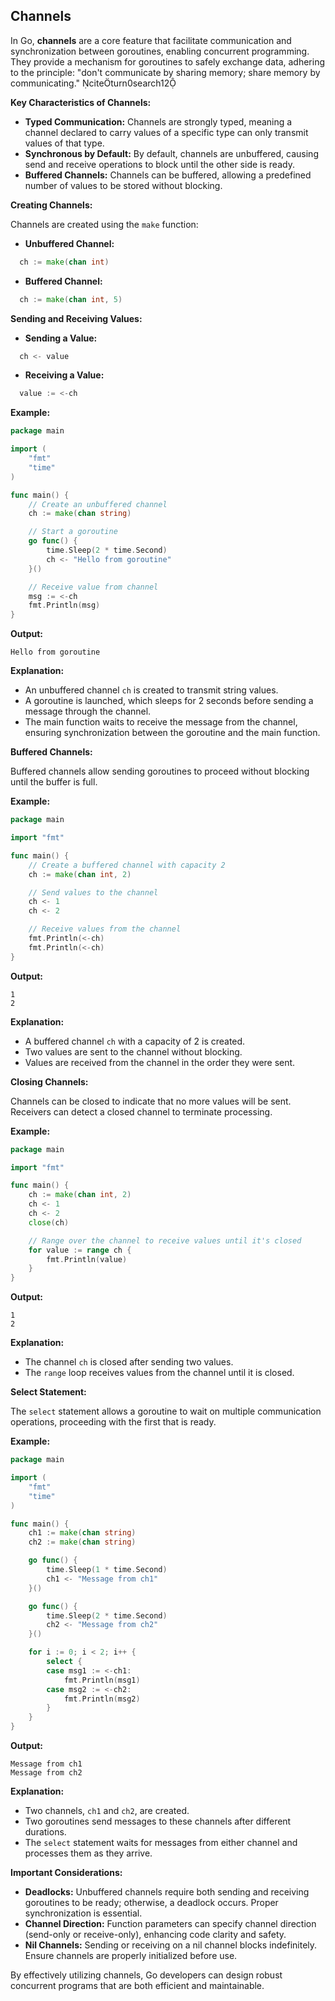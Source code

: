 ## Channels

In Go, **channels** are a core feature that facilitate communication and synchronization between goroutines, enabling concurrent programming. They provide a mechanism for goroutines to safely exchange data, adhering to the principle: "don't communicate by sharing memory; share memory by communicating." citeturn0search12

**Key Characteristics of Channels:**

- **Typed Communication:** Channels are strongly typed, meaning a channel declared to carry values of a specific type can only transmit values of that type.
- **Synchronous by Default:** By default, channels are unbuffered, causing send and receive operations to block until the other side is ready.
- **Buffered Channels:** Channels can be buffered, allowing a predefined number of values to be stored without blocking.

**Creating Channels:**

Channels are created using the `make` function:

- **Unbuffered Channel:**

```go
  ch := make(chan int)
```

- **Buffered Channel:**

```go
  ch := make(chan int, 5)
```

**Sending and Receiving Values:**

- **Sending a Value:**

```go
  ch <- value
```

- **Receiving a Value:**

```go
  value := <-ch
```

**Example:**

```go
package main

import (
    "fmt"
    "time"
)

func main() {
    // Create an unbuffered channel
    ch := make(chan string)

    // Start a goroutine
    go func() {
        time.Sleep(2 * time.Second)
        ch <- "Hello from goroutine"
    }()

    // Receive value from channel
    msg := <-ch
    fmt.Println(msg)
}
```

**Output:**

```
Hello from goroutine
```

**Explanation:**

- An unbuffered channel `ch` is created to transmit string values.
- A goroutine is launched, which sleeps for 2 seconds before sending a message through the channel.
- The main function waits to receive the message from the channel, ensuring synchronization between the goroutine and the main function.

**Buffered Channels:**

Buffered channels allow sending goroutines to proceed without blocking until the buffer is full.

**Example:**

```go
package main

import "fmt"

func main() {
    // Create a buffered channel with capacity 2
    ch := make(chan int, 2)

    // Send values to the channel
    ch <- 1
    ch <- 2

    // Receive values from the channel
    fmt.Println(<-ch)
    fmt.Println(<-ch)
}
```

**Output:**

```
1
2
```

**Explanation:**

- A buffered channel `ch` with a capacity of 2 is created.
- Two values are sent to the channel without blocking.
- Values are received from the channel in the order they were sent.

**Closing Channels:**

Channels can be closed to indicate that no more values will be sent. Receivers can detect a closed channel to terminate processing.

**Example:**

```go
package main

import "fmt"

func main() {
    ch := make(chan int, 2)
    ch <- 1
    ch <- 2
    close(ch)

    // Range over the channel to receive values until it's closed
    for value := range ch {
        fmt.Println(value)
    }
}
```

**Output:**

```
1
2
```

**Explanation:**

- The channel `ch` is closed after sending two values.
- The `range` loop receives values from the channel until it is closed.

**Select Statement:**

The `select` statement allows a goroutine to wait on multiple communication operations, proceeding with the first that is ready.

**Example:**

```go
package main

import (
    "fmt"
    "time"
)

func main() {
    ch1 := make(chan string)
    ch2 := make(chan string)

    go func() {
        time.Sleep(1 * time.Second)
        ch1 <- "Message from ch1"
    }()

    go func() {
        time.Sleep(2 * time.Second)
        ch2 <- "Message from ch2"
    }()

    for i := 0; i < 2; i++ {
        select {
        case msg1 := <-ch1:
            fmt.Println(msg1)
        case msg2 := <-ch2:
            fmt.Println(msg2)
        }
    }
}
```

**Output:**

```
Message from ch1
Message from ch2
```

**Explanation:**

- Two channels, `ch1` and `ch2`, are created.
- Two goroutines send messages to these channels after different durations.
- The `select` statement waits for messages from either channel and processes them as they arrive.

**Important Considerations:**

- **Deadlocks:** Unbuffered channels require both sending and receiving goroutines to be ready; otherwise, a deadlock occurs. Proper synchronization is essential.
- **Channel Direction:** Function parameters can specify channel direction (send-only or receive-only), enhancing code clarity and safety.
- **Nil Channels:** Sending or receiving on a nil channel blocks indefinitely. Ensure channels are properly initialized before use.

By effectively utilizing channels, Go developers can design robust concurrent programs that are both efficient and maintainable.

